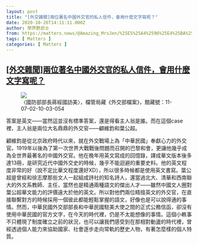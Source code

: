 ```yaml
---
layout: post
title: "[外交雜聞]兩位著名中國外交官的私人信件，會用什麼文字寫呢？"
date: 2020-10-26T14:11:11.000Z
author: 學界野武士
from: https://matters.news/@Amazing_MrsJen/%25E5%25A4%2596%25E4%25BA%25A4%25E9%259B%259C%25E8%2581%259E-%25E5%2585%25A9%25E4%25BD%258D%25E8%2591%2597%25E5%2590%258D%25E4%25B8%25AD%25E5%259C%258B%25E5%25A4%2596%25E4%25BA%25A4%25E5%25AE%2598%25E7%259A%2584%25E7%25A7%2581%25E4%25BA%25BA%25E4%25BF%25A1%25E4%25BB%25B6-%25E6%259C%2583%25E7%2594%25A8%25E4%25BB%2580%25E9%25BA%25BC%25E6%2596%2587%25E5%25AD%2597%25E5%25AF%25AB%25E5%2591%25A2-bafyreih3zdmlu7wfhwgtf5dcjnlhgskmijlydryx7b2zf6mhe3vh42hxe4
tags: [ Matters ]
categories: [ Matters ]
---
```

<!--1603721471000-->
[[外交雜聞]兩位著名中國外交官的私人信件，會用什麼文字寫呢？](https://matters.news/@Amazing_MrsJen/%25E5%25A4%2596%25E4%25BA%25A4%25E9%259B%259C%25E8%2581%259E-%25E5%2585%25A9%25E4%25BD%258D%25E8%2591%2597%25E5%2590%258D%25E4%25B8%25AD%25E5%259C%258B%25E5%25A4%2596%25E4%25BA%25A4%25E5%25AE%2598%25E7%259A%2584%25E7%25A7%2581%25E4%25BA%25BA%25E4%25BF%25A1%25E4%25BB%25B6-%25E6%259C%2583%25E7%2594%25A8%25E4%25BB%2580%25E9%25BA%25BC%25E6%2596%2587%25E5%25AD%2597%25E5%25AF%25AB%25E5%2591%25A2-bafyreih3zdmlu7wfhwgtf5dcjnlhgskmijlydryx7b2zf6mhe3vh42hxe4)
------

<div>
<figure class="image">      <picture>        <source type="image/webp" media="(min-width: 768px)" srcset="https://assets.matters.news/processed/1080w/embed/8f157ca9-a3c1-4cab-aa89-f1137a523200.webp" onerror="this.srcset='https://assets.matters.news/embed/8f157ca9-a3c1-4cab-aa89-f1137a523200.jpeg'">        <source media="(min-width: 768px)" srcset="https://assets.matters.news/processed/1080w/embed/8f157ca9-a3c1-4cab-aa89-f1137a523200.jpeg" onerror="this.srcset='https://assets.matters.news/embed/8f157ca9-a3c1-4cab-aa89-f1137a523200.jpeg'">        <source type="image/webp" srcset="https://assets.matters.news/processed/540w/embed/8f157ca9-a3c1-4cab-aa89-f1137a523200.webp">        <img src="https://assets.matters.news/embed/8f157ca9-a3c1-4cab-aa89-f1137a523200.jpeg" srcset="https://assets.matters.news/processed/540w/embed/8f157ca9-a3c1-4cab-aa89-f1137a523200.jpeg" loading="lazy" referrerpolicy="no-referrer">      </picture>    <figcaption><span>〈國防部部長蔣經國訪美〉，檔管局藏《外交部檔案》，館藏號：11-07-02-10-03-054</span></figcaption></figure><p>答案是英文——當然這並沒有標準答案，還是得看主人翁是誰。而在這個case裡，主人翁是兩位大名鼎鼎的外交官——顧維鈞和葉公超。</p><p>顧維鈞是從北京政府時代以來，就在外交戰場上為「中華民國」奉獻心力的外交官。1919年以後為了第一次世界大戰戰後問題而召開的巴黎和會，更讓他幾乎成為全世界最著名的中國外交官。他在晚年用英文寫成的回憶錄，譯成華文版本後多達13冊，是研究近代中國外交史的時候，幾乎不能迴避的重要史料。他的英文程度非常的好（說不定比華文程度還好XD），所以很多時候都是使用英文書寫。葉公超是曾經和徐志摩那些文人一起組成詩社的知名詩人，還當過北大、清華和西南聯大的外文系教師、主任，當然也是精通兩種語文的傑出人才——雖然中國文人圈對葉公超華文能力的評價遠大於他的英文。所以對他們兩位精擅英文的外交官，在直接聯繫對方的時候採用一個彼此都能輕鬆掌握的語文，好像也是可以說得通的事情。然而，中華民國外交部部長和中華民國駐美大使之間的正式公務信函，卻沒有使用中華民國的官方文字，在今天的時代裡，仍是不太能想像的事情。這個小軼事不只體現了制度確立之前的狀況，也可以讓我們感受到在那相對動盪的時代裡，曾經透過個人能力來協助國家、社會逐步走向常軌的歷史人物，有著怎麼樣的個人特質。</p>
</div>
